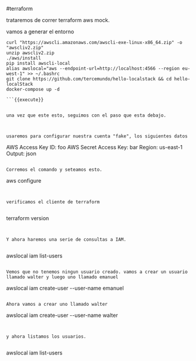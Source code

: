 #terraform

trataremos de correr terraform aws mock.

vamos a generar el entorno

```
curl "https://awscli.amazonaws.com/awscli-exe-linux-x86_64.zip" -o "awscliv2.zip"
unzip awscliv2.zip
./aws/install
pip install awscli-local
alias awslocal="aws --endpoint-url=http://localhost:4566 --region eu-west-1" >> ~/.bashrc
git clone https://github.com/tercemundo/hello-localstack && cd hello-localStack
docker-compose up -d

```{{execute}}


una vez que este esto, seguimos con el paso que esta debajo.



usaremos para configurar nuestra cuenta "fake", los siguientes datos

```
AWS Access Key ID: foo
AWS Secret Access Key: bar
Region: us-east-1
Output: json
```

Corremos el comando y seteamos esto.

```
aws configure
```{{execute}}


verificamos el cliente de terraform


```
terraform version

```{{execute}}


Y ahora haremos una serie de consultas a IAM.


```
awslocal iam list-users
```{{execute}}

Vemos que no tenemos ningun usuario creado. vamos a crear un usuario llamado walter y luego uno llamado emanuel

```
awslocal iam create-user --user-name emanuel
```{{execute}}

Ahora vamos a crear uno llamado walter

```
awslocal iam create-user --user-name walter
```{{execute}}


y ahora listamos los usuarios.


```
awslocal iam list-users
```{{execute}}


